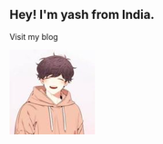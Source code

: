 ## Hey! I'm yash from India.
Visit my blog

<a href="https://itzzzyashu.github.io/itzzzyashu-cf.github.io">
<img src="./static/img/Itzzzyashu-logo.png" />
</a>
